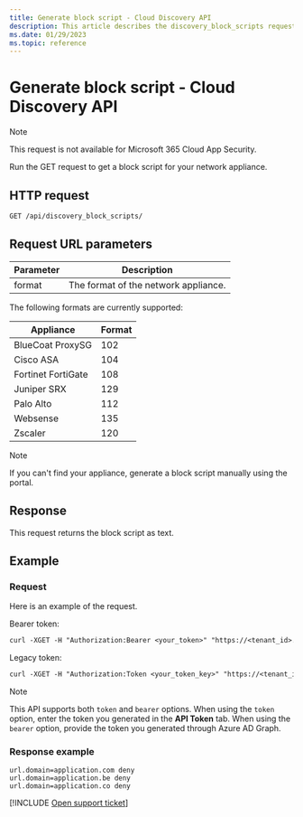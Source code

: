 ```yaml
---
title: Generate block script - Cloud Discovery API
description: This article describes the discovery_block_scripts request in the Defender for Cloud Apps Cloud Discovery API.
ms.date: 01/29/2023
ms.topic: reference
---
```

# Generate block script - Cloud Discovery API



> [!NOTE]
> This request is not available for Microsoft 365 Cloud App Security.

Run the GET request to get a block script for your network appliance.

## HTTP request

```rest
GET /api/discovery_block_scripts/
```

## Request URL parameters

| Parameter | Description |
| --- | --- |
| format | The format of the network appliance. |

The following formats are currently supported:

| Appliance | Format |
| --- | --- |
| BlueCoat ProxySG | 102 |
| Cisco ASA | 104 |
| Fortinet FortiGate | 108 |
| Juniper SRX | 129 |
| Palo Alto | 112 |
| Websense | 135 |
| Zscaler | 120 |

> [!NOTE]
> If you can't find your appliance, generate a block script manually using the portal.

## Response

This request returns the block script as text.

## Example

### Request

Here is an example of the request.

Bearer token: 
```rest
curl -XGET -H "Authorization:Bearer <your_token>" "https://<tenant_id>.<tenant_region>.portal.cloudappsecurity.com/api/discovery_block_scripts/?format=102&type=banned"
```

Legacy token: 
```rest
curl -XGET -H "Authorization:Token <your_token_key>" "https://<tenant_id>.<tenant_region>.portal.cloudappsecurity.com/api/discovery_block_scripts/?format=102&type=banned"
```

> [!NOTE]
> This API supports both `token` and `bearer` options. When using the `token` option, enter the token you generated in the **API Token** tab.
> When using the `bearer` option, provide the token you generated through Azure AD Graph.

### Response example

```text
url.domain=application.com deny
url.domain=application.be deny
url.domain=application.co deny
```

[!INCLUDE [Open support ticket](includes/support.md)]
